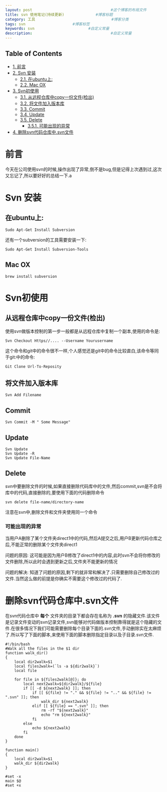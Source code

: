```yaml
---
layout: post                                   #这个博客的布局文件
title: svn 使用笔记(持续更新)              #博客标题
category: 工具                                  #博客分类
tags: svn                     #博客标签
keywords: svn                        #自定义常量
description:                                   #自定义常量
---
```

<div id="table-of-contents">
<h2>Table of Contents</h2>
<div id="text-table-of-contents">
<ul>
<li><a href="#sec-1">1. 前言</a></li>
<li><a href="#sec-2">2. Svn 安装</a>
<ul>
<li><a href="#sec-2-1">2.1. 在ubuntu上:</a></li>
<li><a href="#sec-2-2">2.2. Mac OX</a></li>
</ul>
</li>
<li><a href="#sec-3">3. Svn初使用</a>
<ul>
<li><a href="#sec-3-1">3.1. 从远程仓库中copy一份文件(检出)</a></li>
<li><a href="#sec-3-2">3.2. 将文件加入版本库</a></li>
<li><a href="#sec-3-3">3.3. Commit</a></li>
<li><a href="#sec-3-4">3.4. Update</a></li>
<li><a href="#sec-3-5">3.5. Delete</a>
<ul>
<li><a href="#sec-3-5-1">3.5.1. 可能出现的异常</a></li>
</ul>
</li>
</ul>
</li>
<li><a href="#sec-4">4. 删除svn代码仓库中.svn文件</a></li>
</ul>
</div>
</div>


# 前言<a id="sec-1" name="sec-1"></a>

今天在公司使用svn的时候,操作出现了异常,倒不是bug,但是记得上次遇到过,这次又忘记了,所以要好好的总结一下.a

# Svn 安装<a id="sec-2" name="sec-2"></a>

## 在ubuntu上:<a id="sec-2-1" name="sec-2-1"></a>

    Sudo Apt-Get Install Subversion

还有一个subversion的工具需要安装一下:

    Sudo Apt-Get Install Subversion-Tools

## Mac OX<a id="sec-2-2" name="sec-2-2"></a>

    brew install subversion

# Svn初使用<a id="sec-3" name="sec-3"></a>

## 从远程仓库中copy一份文件(检出)<a id="sec-3-1" name="sec-3-1"></a>

使用svn做版本控制的第一步一般都是从远程仓库中复制一个副本,使用的命令是:

    Svn Checkout Https//.... --Username Yourusername

这个命令和git中的命令很不一样,个人感觉还是git中的命令比较直白,该命令等同
于git:中的命令:

    Git Clone Url-To-Reposity

## 将文件加入版本库<a id="sec-3-2" name="sec-3-2"></a>

    Svn Add Filename

## Commit<a id="sec-3-3" name="sec-3-3"></a>

    Svn Commit -M " Some Message"

## Update<a id="sec-3-4" name="sec-3-4"></a>

    Svn Update
    Svn Update -R 
    Svn Update File-Name

## Delete<a id="sec-3-5" name="sec-3-5"></a>

svn中要删除文件的时候,如果直接删除代码库中的文件,然后commit,svn是不会将库中的代码,直接删除的,要使用下面的代码删除命令

    svn delete file-name/directory-name

注意在svn中,删除文件和文件夹使用同一个命令

### 可能出现的异常<a id="sec-3-5-1" name="sec-3-5-1"></a>

当用户A删除了某个文件夹direct1中的代码,然后A提交之后,用户B更新代码仓库之后,不能正常的删除某个文件夹direct1

问题的原因: 这可能是因为用户B修改了direct1中的内容,此时svn不会将你修改的文件删除,所以此时会遇到更新之后,文件夹不能更新的情况

问题的解决: 知道了问题的原因,剩下的就非常和解决了.只需要删除自己修改过的文件.当然这么做的前提是你确实不需要这个修改过的代码了.

# 删除svn代码仓库中.svn文件<a id="sec-4" name="sec-4"></a>

在svn代码仓库中 **每个** 文件夹的目录下都会存在名称为 **.svn** 的隐藏文件.该文件是记录文件变动的svn记录文件,svn能够对代码做版本控制靠得就是这个隐藏的文件.在很多情况下我们可能需要删除每个目录下面的.svn文件,手动删除实在太麻烦了.所以写了下面的脚本,来使用下面的脚本删除指定目录以及子目录.svn文件.

    #!/bin/bash
    #Walk all the files in the $1 dir
    function walk_dir()
    {
        local dir2walk=$1
        local files2walk=(`ls -a ${dir2walk}`)
        local file
    
        for file in ${files2walk[@]}; do
            local next2walk=${dir2walk}/${file}
            if [[ -d ${next2walk} ]]; then
                if [[ ${file} != "." && ${file} != ".." && ${file} != ".svn" ]]; then
                    walk_dir ${next2walk}
                elif [[ ${file} == ".svn" ]]; then
                    rm -rf "${next2walk}"
                    echo "rm ${next2walk}"
                fi
            else 
                echo ${next2walk}
            fi
        done
    }
    
    function main()
    {
        local dir2walk=$1
        walk_dir ${dir2walk}
    }
    
    #set -x
    main $@
    #set +x